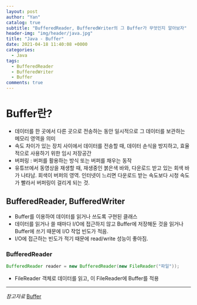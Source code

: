 ```yaml
---
layout: post
author: "Yan"
catalog: true
subtitle: "BufferedReader, BufferedWriter의 그 Buffer가 무엇인지 알아보자"
header-img: "img/header/java.jpg"
title: "Java - Buffer"
date: 2021-04-18 11:40:08 +0000
categories:
  - Java
tags:
  - BufferedReader
  - BufferedWriter
  - Buffer
comments: true
---
```


# Buffer란?

- 데이터를 한 곳에서 다른 곳으로 전송하는 동안 일시적으로 그 데이터를 보관하는 메모리 영역을 의미
- 속도 차이가 있는 장치 사이에서 데이터를 전송할 때, 데이터 손식을 방지하고, 효율적으로 사용하기 위한 임시 저장공간
- 버퍼링 : 버퍼를 활용하는 방식 또는 버퍼를 채우는 동작
- 유튜브에서 동영상을 재생할 때, 재생중인 붉은색 바와, 다운로드 받고 있는 회색 바가 나타남. 회색이 버퍼의 영역. 인터넷이 느리면 다운로드 받는 속도보다 시청 속도가 빨라서 버퍼링이 걸리게 되는 것.

## BufferedReader, BufferedWriter

- Buffer를 이용하여 데이터를 읽거나 쓰도록 구현된 클래스
- 데이터를 읽거나 쓸 때마다 I/O에 접근하지 않고 Buffer에 저장해둔 것을 읽거나 Buffer에 쓰기 때문에 I/O 작업 빈도가 적음.
- I/O에 접근하는 빈도가 적기 때문에 read/write 성능이 좋아짐.

### BufferedReader

```java
BufferedReader reader = new BufferedReader(new FileReader("파일"));
```

- FileReader 객체로 데이터를 읽고, 이 FileReader에 Buffer를 적용

---

_참고자료_
[Buffer](https://medium.com/@yeon22/term-%EB%B2%84%ED%8D%BC-buffer-%EB%9E%80-662de1e6ac5b)
